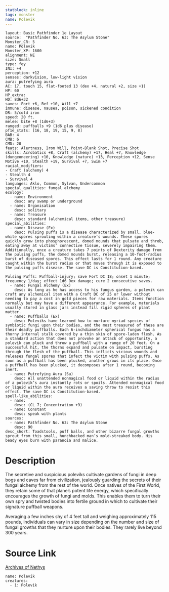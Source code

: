 ```yaml
---
statblock: inline
tags: monster
name: Polevik
---
```

```statblock
layout: Basic Pathfinder 1e Layout
source:  "Pathfinder No. 63: The Asylum Stone"
Monster_CR: 5
name: Polevik
Monster_XP: 1600
alignment: NE
size: Small
type: fey
INI: +4
perception: +12
senses: darkvision, low-light vision
aura: putrefying aura
AC: 17, touch 15, flat-footed 13 (dex +4, natural +2, size +1)
HP: 60
HP_extra: 
HD: 8d6+32
saves: Fort +6, Ref +10, Will +7
immune: disease, nausea, poison, sickened condition
DR: 5/cold iron
speed: 20 ft.
melee: bite +8 (1d6+3)
ranged: puffballs +9 (1d6 plus disease)
pf1e_stats: [16, 18, 19, 15, 9, 8]
BAB: 4
CMB: 6
CMD: 20
feats: Alertness, Iron Will, Point-Blank Shot, Precise Shot
skills: Acrobatics +8, Craft (alchemy) +17, Heal +7, Knowledge (dungeoneering) +10, Knowledge (nature) +13, Perception +12, Sense Motive +10, Stealth +19, Survival +7, Swim +7
racial_modifiers:
- Craft (alchemy) 4
- Stealth 4
- Survival 4
languages: Aklo, Common, Sylvan, Undercommon
special_qualities: fungal alchemy
ecology:
  - name: Environment
    desc: any swamp or underground
  - name: Organisation
    desc: solitary
  - name: Treasure
    desc: standard (alchemical items, other treasure)
special_abilities:
  - name: Disease (Ex)
    desc: Pulsing puffs is a disease characterized by small, blue-white spores sprouting within a creature’s wounds. These spores quickly grow into phosphorescent, domed mounds that pulsate and throb, eating away at victims’ connective tissue, severely impairing them. Additionally, once a creature takes 7 points of Dexterity damage from the pulsing puffs, the domed mounds burst, releasing a 10-foot-radius burst of diseased spores. This effect lasts for 1 round. Any creature caught within the burst radius or that moves through it is exposed to the pulsing puffs disease. The save DC is Constitution-based.

Pulsing Puffs: Puffball-injury; save Fort DC 18; onset 1 minute; frequency 1/day; effect 1d6 Dex damage; cure 2 consecutive saves.
  - name: Fungal Alchemy (Ex)
    desc: As long as he has access to his fungus garden, a polevik can craft any alchemical item with a Craft DC of 25 or lower without needing to pay a cost in gold pieces for raw materials. Items function normally but may have a different appearance. For example, materials usually stored in glass jars instead fill rigid spheres of plant matter.
  - name: Puffballs (Ex)
    desc: Poleviks have learned how to nurture myriad species of symbiotic fungi upon their bodies, and the most treasured of these are their deadly puffballs. Each 6-inchdiameter spherical fungus has a thorny internal stalk covered by a thin skin of spore-laden flesh. As a standard action that does not provoke an attack of opportunity, a polevik can pluck and throw a puffball with a range of 20 feet. On a successful hit, the thorns expand and pulsate on impact, bursting through the flesh of the puffball. This inflicts vicious wounds and releases fungal spores that infect the victim with pulsing puffs. As soon as a puffball has been plucked, another grows in its place. Once a puffball has been plucked, it decomposes after 1 round, becoming inert.
  - name: Putrefying Aura (Su)
    desc: All unattended nonmagical food or liquid within the radius of a polevik’s aura instantly rots or spoils. Attended nonmagical food or liquid within the aura receives a saving throw to resist this effect. The save DC is Constitution-based.
spell-like_abilities:
  - name:
    desc: (CL 7; Concentration +9)
  - name: Constant
    desc: speak with plants
sources:
  - name: Pathfinder No. 63: The Asylum Stone
    desc: 90
desc_short: Toadstools, puff balls, and other bizarre fungal growths sprout from this small, hunchbacked man’s mold-streaked body. His beady eyes burn with paranoia and malice.
```
# Description
The secretive and suspicious poleviks cultivate gardens of fungi in deep bogs and caves far from civilization, jealously guarding the secrets of their fungal alchemy from the rest of the world. Once natives of the First World, they retain some of that plane’s potent life energy, which specifically encourages the growth of fungi and molds. This enables them to turn their own spry and twisted bodies into fertile ground in which to cultivate their signature puffball weapons.

Averaging a few inches shy of 4 feet tall and weighing approximately 115 pounds, individuals can vary in size depending on the number and size of fungal growths that they nurture upon their bodies. They rarely live beyond 300 years.
# Source Link
[Archives of Nethys](https://aonprd.com/MonsterDisplay.aspx?ItemName=Polevik)
```encounter-table
name: Polevik
creatures:
  - 1: Polevik
```
